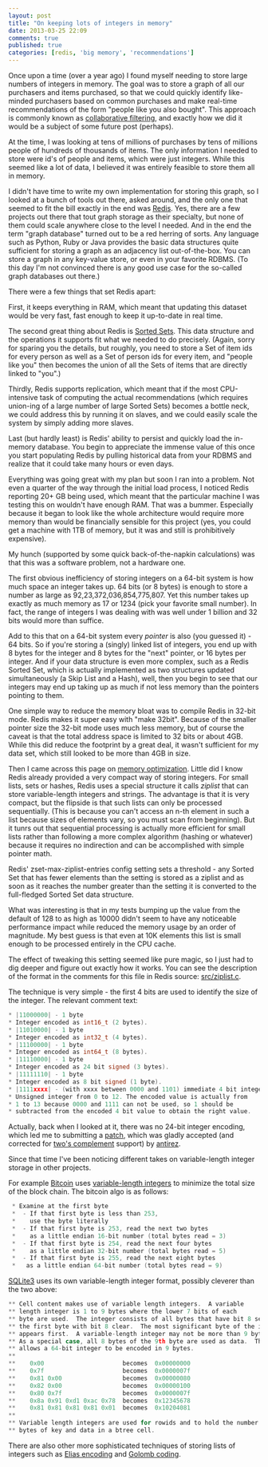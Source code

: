 ```yaml
---
layout: post
title: "On keeping lots of integers in memory"
date: 2013-03-25 22:09
comments: true
published: true
categories: [redis, 'big memory', 'recommendations'] 
---
```


Once upon a time (over a year ago) I found myself needing to store large numbers of
integers in memory. The goal was to store a graph of all our
purchasers and items purchased, so that we could quickly identify
like-minded purchasers based on common purchases and make real-time
recommendations of the form "people like you also bought". This
approach is commonly known as [collaborative filtering](http://en.wikipedia.org/wiki/Collaborative_filtering), 
and exactly how we did it would be a subject of some future post
(perhaps).

At the time, I was looking at tens of millions of purchases by tens of
millions people of hundreds of thousands of items. The only
information I needed to store were id's of people and items, which
were just integers. While this seemed like a lot of data, I
believed it was entirely feasible to store them all in memory.

I didn't have time to write my own implementation for storing this
graph, so I looked at a bunch of tools out there, asked around, and
the only one that seemed to fit the bill exactly in the end was
[Redis](http://redis.io/). Yes, there are a few projects out there
that tout graph storage as their specialty, but none of them could
scale anywhere close to the level I needed. And in the end the term
"graph database" turned out to be a red herring of sorts. Any language
such as Python, Ruby or Java provides the basic data structures
quite sufficient for storing a graph as an adjacency list
out-of-the-box. You can store a graph in any key-value store, or even
in your favorite RDBMS. (To this day I'm not convinced there is any
good use case for the so-called graph databases out there.)

There were a few things that set Redis apart: 

First, it keeps everything in RAM, which meant that updating this
dataset would be very fast, fast enough to keep it up-to-date in real
time.

The second great thing about Redis is [Sorted Sets](http://redis.io/commands#sorted_set). This data structure
and the operations it supports fit what we needed to do
precisely. (Again, sorry for sparing you the details, but roughly, you
need to store a Set of item ids for every person as well as a Set of
person ids for every item, and "people like you" then becomes the
union of all the Sets of items that are directly linked to "you".)

Thirdly, Redis supports replication, which meant that if the most
CPU-intensive task of computing the actual recommendations (which
requires union-ing of a large number of large Sorted Sets) becomes a
bottle neck, we could address this by running it on slaves, and
we could easily scale the system by simply adding more slaves.

Last (but hardly least) is Redis' ability to persist and quickly load
the in-memory database. You begin to appreciate the immense value of
this once you start populating Redis by pulling historical data from
your RDBMS and realize that it could take many hours or even days.

Everything was going great with my plan but soon I ran into a problem.
Not even a quarter of the way through the initial load process, I
noticed Redis reporting 20+ GB being used, which meant that the
particular machine I was testing this on wouldn't have enough
RAM. That was a bummer. Especially because it began to look like the
whole architecture would require more memory than would be financially
sensible for this project (yes, you could get a machine with 1TB of
memory, but it was and still is prohibitively expensive).

My hunch (supported by some quick back-of-the-napkin calculations) was
that this was a software problem, not a hardware one.

The first obvious inefficiency of storing integers on a 64-bit
system is how much space an integer takes up. 64 bits (or 8 bytes)
is enough to store a number as large as 92,23,372,036,854,775,807. Yet
this number takes up exactly as much memory as 17 or 1234 (pick your
favorite small number). In fact, the range of integers I was dealing
with was well under 1 billion and 32 bits would more than suffice.

Add to this that on a 64-bit system every *pointer* is also (you guessed
it) - 64 bits. So if you're storing a (singly) linked list of
integers, you end up with 8 bytes for the integer and 8 bytes for the
"next" pointer, or 16 bytes per integer. And if your data structure
is even more complex, such as a Redis Sorted Set, which is actually
implemented as two structures updated simultaneously (a Skip List and a
Hash), well, then you begin to see that our integers may end up taking
up as much if not less memory than the pointers pointing to them.

One simple way to reduce the memory bloat was to compile Redis in
32-bit mode.  Redis makes it super easy with "make 32bit".  Because of
the smaller pointer size the 32-bit mode uses much less memory, but of
course the caveat is that the total address space is limited to 32
bits or about 4GB.  While this did reduce the footprint by a great
deal, it wasn't sufficient for my data set, which still looked to be
more than 4GB in size.

Then I came across this page on [memory optimization](http://redis.io/topics/memory-optimization").  Little
did I know Redis already provided a very compact way of storing
integers. For small lists, sets or hashes, Redis uses a special
structure it calls <em>ziplist</em> that can store variable-length
integers and strings. The advantage is that it is very compact, but
the flipside is that such lists can only be processed
sequentially. (This is because you can't access an n-th element in
such a list because sizes of elements vary, so you must scan from
beginning). But it tunrs out that sequential processing is actually
more efficient for small lists rather than following a more complex
algorithm (hashing or whatever) because it requires no
indirection and can be accomplished with simple pointer math.

Redis' zset-max-ziplist-entries config setting sets a threshold - any
Sorted Set that has fewer elements than the setting is stored as a
ziplist and as soon as it reaches the number greater than the setting
it is converted to the full-fledged Sorted Set data
structure.

What was interesting is that in my tests bumping up the value from the
default of 128 to as high as 10000 didn't seem to have any noticeable
performance impact while reduced the memory usage by an order of
magnitude. My best guess is that even at 10K elements this list is
small enough to be processed entirely in the CPU cache.

The effect of tweaking this setting seemed like pure magic, so I just
had to dig deeper and figure out exactly how it works. You can see the
description of the format in the comments for this file in Redis
source: [src/ziplist.c](https://github.com/antirez/redis/blob/unstable/src/ziplist.c).

The technique is very simple - the first 4 bits are used to identify
the size of the integer. The relevant comment text:

``` c
* |11000000| - 1 byte
* Integer encoded as int16_t (2 bytes).
* |11010000| - 1 byte
* Integer encoded as int32_t (4 bytes).
* |11100000| - 1 byte
* Integer encoded as int64_t (8 bytes).
* |11110000| - 1 byte
* Integer encoded as 24 bit signed (3 bytes).
* |11111110| - 1 byte
* Integer encoded as 8 bit signed (1 byte).
* |1111xxxx| - (with xxxx between 0000 and 1101) immediate 4 bit integer.
* Unsigned integer from 0 to 12. The encoded value is actually from
* 1 to 13 because 0000 and 1111 can not be used, so 1 should be
* subtracted from the encoded 4 bit value to obtain the right value.
```

Actually, back when I looked at it, there was no 24-bit integer
encoding, which led me to submitting a [patch](https://github.com/antirez/redis/issues/469), which
was gladly accepted (and corrected for [two's complement](http://en.wikipedia.org/wiki/Two%27s_complement) support) by [antirez](http://invece.org/).

Since that time I've been noticing different takes on variable-length
integer storage in other projects.


For example [Bitcoin](http://www.bitcoin.org) uses [variable-length integers](https://en.bitcoin.it/wiki/Protocol_specification#Variable_length_integer) to minimize the total size of the block
chain. The bitcoin algo is as follows:

``` c
 * Examine at the first byte
 *  - If that first byte is less than 253, 
 *    use the byte literally
 *  - If that first byte is 253, read the next two bytes 
 *    as a little endian 16-bit number (total bytes read = 3)
 *  - If that first byte is 254, read the next four bytes 
 *    as a little endian 32-bit number (total bytes read = 5)
 *  - If that first byte is 255, read the next eight bytes 
 *   as a little endian 64-bit number (total bytes read = 9)
```

[SQLite3](sqlite.org) uses its own variable-length integer format,
possibly cleverer than the two above:

``` c
** Cell content makes use of variable length integers.  A variable
** length integer is 1 to 9 bytes where the lower 7 bits of each
** byte are used.  The integer consists of all bytes that have bit 8 set and
** the first byte with bit 8 clear.  The most significant byte of the integer
** appears first.  A variable-length integer may not be more than 9 bytes long.
** As a special case, all 8 bytes of the 9th byte are used as data.  This
** allows a 64-bit integer to be encoded in 9 bytes.
**
**    0x00                      becomes  0x00000000
**    0x7f                      becomes  0x0000007f
**    0x81 0x00                 becomes  0x00000080
**    0x82 0x00                 becomes  0x00000100
**    0x80 0x7f                 becomes  0x0000007f
**    0x8a 0x91 0xd1 0xac 0x78  becomes  0x12345678
**    0x81 0x81 0x81 0x81 0x01  becomes  0x10204081
**
** Variable length integers are used for rowids and to hold the number of
** bytes of key and data in a btree cell.
```

There are also other more sophisticated techniques of storing lists of integers such as
[Elias encoding](http://en.wikipedia.org/wiki/Elias_gamma) and [Golomb coding](http://en.wikipedia.org/wiki/Golomb_coding).



